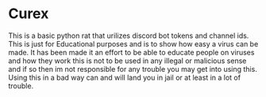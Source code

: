 # Curex
This is a basic python rat that urilizes discord bot tokens and channel ids.
This is just for Educational purposes and is to show how easy a virus can be made.
It has been made it an effort to be able to educate people on viruses and how they work
this is not to be used in any illegal or malicious sense and if so then im not responsible 
for any trouble you may get into using this. Using this in a bad way can and will land you in jail 
or at least in a lot of trouble.
